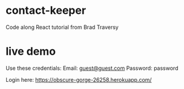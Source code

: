 # contact-keeper
Code along React tutorial from Brad Traversy

# live demo

Use these credentials:
Email: guest@guest.com
Password: password

Login here:
https://obscure-gorge-26258.herokuapp.com/


